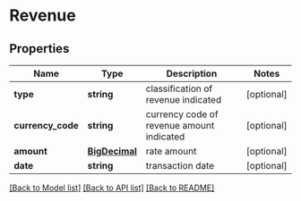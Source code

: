 # Revenue

## Properties
Name | Type | Description | Notes
------------ | ------------- | ------------- | -------------
**type** | **string** | classification of revenue indicated | [optional] 
**currency_code** | **string** | currency code of revenue amount indicated | [optional] 
**amount** | [**BigDecimal**](BigDecimal.md) | rate amount | [optional] 
**date** | **string** | transaction date | [optional] 

[[Back to Model list]](../README.md#documentation-for-models) [[Back to API list]](../README.md#documentation-for-api-endpoints) [[Back to README]](../README.md)

